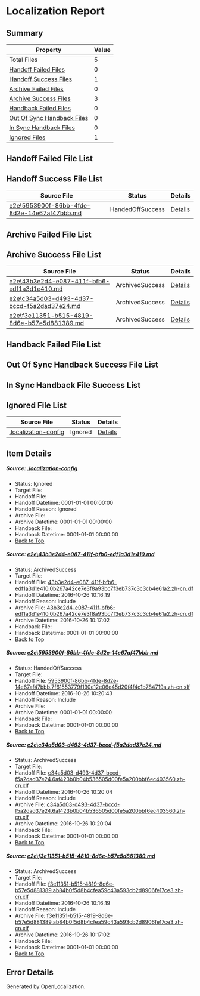 # <a name='report-top'></a> Localization Report

## Summary
 Property | Value 
 -------- | ----- 
 Total Files | 5
[ Handoff Failed Files ](#handoff-failed-list)| 0
[ Handoff Success Files ](#handoff-success-list)| 1
[ Archive Failed Files ](#archive-failed-list)| 0
[ Archive Success Files ](#archive-success-list)| 3
[ Handback Failed Files ](#handback-failed-list)| 0
[ Out Of Sync Handback Files ](#outofsync-handback-success-list)| 0
[ In Sync Handback Files ](#insync-handback-success-list)| 0
[ Ignored Files ](#ignored-list)| 1

## <a name='handoff-failed-list'></a> Handoff Failed File List

## <a name='handoff-success-list'></a> Handoff Success File List
 Source File | Status | Details 
 ----------- | ------ | ------- 
 [e2e\5953900f-86bb-4fde-8d2e-14e67af47bbb.md](https://github.com/OpenLocalizationTestOrg/ol-test0/blob/700089eee2c7176d0003fba2489606ff5613619f/e2e/5953900f-86bb-4fde-8d2e-14e67af47bbb.md) | HandedOffSuccess | [Details](#6ae560b7b1ed200afeffb34ec43007f7c93ed6792)

## <a name='archive-failed-list'></a> Archive Failed File List

## <a name='archive-success-list'></a> Archive Success File List
 Source File | Status | Details 
 ----------- | ------ | ------- 
 [e2e\43b3e2d4-e087-411f-bfb6-edf1a3d1e410.md](https://github.com/OpenLocalizationTestOrg/ol-test0/blob/c42c3564e62e4ab67b0b1159970040d6a84c164a/e2e/43b3e2d4-e087-411f-bfb6-edf1a3d1e410.md) | ArchivedSuccess | [Details](#60a9e83181f9784953cab359bd31e867f1f64d301)
 [e2e\c34a5d03-d493-4d37-bccd-f5a2dad37e24.md](https://github.com/OpenLocalizationTestOrg/ol-test0/blob/93702d867154f76604a3f0df5040ec621f755bcb/e2e/c34a5d03-d493-4d37-bccd-f5a2dad37e24.md) | ArchivedSuccess | [Details](#7479d81a74a3a9f681264f497589bbc334c407523)
 [e2e\f3e11351-b515-4819-8d6e-b57e5d881389.md](https://github.com/OpenLocalizationTestOrg/ol-test0/blob/c42c3564e62e4ab67b0b1159970040d6a84c164a/e2e/f3e11351-b515-4819-8d6e-b57e5d881389.md) | ArchivedSuccess | [Details](#afa49f2b6e0f7d2884a0507b608b88d198d8b9d34)

## <a name='handback-failed-list'></a> Handback Failed File List

## <a name='outofsync-handback-success-list'></a> Out Of Sync Handback Success File List

## <a name='insync-handback-success-list'></a> In Sync Handback File Success List

## <a name='ignored-list'></a> Ignored File List
 Source File | Status | Details 
 ----------- | ------ | ------- 
 [.localization-config](https://github.com/OpenLocalizationTestOrg/ol-test0/blob/700089eee2c7176d0003fba2489606ff5613619f/.localization-config) | Ignored | [Details](#c268a05ecaa7ec85942ed632c29928ee5bd6da8d0)

## Item Details
##### <a name='c268a05ecaa7ec85942ed632c29928ee5bd6da8d0'></a> Source: [.localization-config](https://github.com/OpenLocalizationTestOrg/ol-test0/blob/700089eee2c7176d0003fba2489606ff5613619f/.localization-config)
* Status: Ignored
* Target File: 
* Handoff File: 
* Handoff Datetime: 0001-01-01 00:00:00
* Handoff Reason: Ignored
* Archive File: 
* Archive Datetime: 0001-01-01 00:00:00
* Handback File: 
* Handback Datetime: 0001-01-01 00:00:00
* [Back to Top](#report-top)

##### <a name='60a9e83181f9784953cab359bd31e867f1f64d301'></a> Source: [e2e\43b3e2d4-e087-411f-bfb6-edf1a3d1e410.md](https://github.com/OpenLocalizationTestOrg/ol-test0/blob/c42c3564e62e4ab67b0b1159970040d6a84c164a/e2e/43b3e2d4-e087-411f-bfb6-edf1a3d1e410.md)
* Status: ArchivedSuccess
* Target File: 
* Handoff File: [43b3e2d4-e087-411f-bfb6-edf1a3d1e410.0b267a42ce7e3f8a93bc7f3eb737c3c3cb4e61a2.zh-cn.xlf](https://github.com/OpenLocalizationTestOrg/ol-test0-handoff/blob/5ba0f45c2c2267979c107dae7fcb1dd199890a2f/ol-handoff/OpenLocalizationTestOrg/ol-test0-zhcn/shujia/ht/43b3e2d4-e087-411f-bfb6-edf1a3d1e410.0b267a42ce7e3f8a93bc7f3eb737c3c3cb4e61a2.zh-cn.xlf)
* Handoff Datetime: 2016-10-26 10:16:19
* Handoff Reason: Include
* Archive File: [43b3e2d4-e087-411f-bfb6-edf1a3d1e410.0b267a42ce7e3f8a93bc7f3eb737c3c3cb4e61a2.zh-cn.xlf](https://github.com/OpenLocalizationTestOrg/ol-test0-handoff/blob/dfb6a813cf6f016b77506ef3b5a0fae1d7965d0a/ol-archive/OpenLocalizationTestOrg/ol-test0-zhcn/shujia/ht/43b3e2d4-e087-411f-bfb6-edf1a3d1e410.0b267a42ce7e3f8a93bc7f3eb737c3c3cb4e61a2.zh-cn.xlf)
* Archive Datetime: 2016-10-26 10:17:02
* Handback File: 
* Handback Datetime: 0001-01-01 00:00:00
* [Back to Top](#report-top)

##### <a name='6ae560b7b1ed200afeffb34ec43007f7c93ed6792'></a> Source: [e2e\5953900f-86bb-4fde-8d2e-14e67af47bbb.md](https://github.com/OpenLocalizationTestOrg/ol-test0/blob/700089eee2c7176d0003fba2489606ff5613619f/e2e/5953900f-86bb-4fde-8d2e-14e67af47bbb.md)
* Status: HandedOffSuccess
* Target File: 
* Handoff File: [5953900f-86bb-4fde-8d2e-14e67af47bbb.7f61553779f190e12e06e45d20f4f4c1b784719a.zh-cn.xlf](https://github.com/OpenLocalizationTestOrg/ol-test0-handoff/blob/cf1aba5230e04a15675c0f1b7241688f009e4d24/ol-handoff/OpenLocalizationTestOrg/ol-test0-zhcn/shujia/ht/5953900f-86bb-4fde-8d2e-14e67af47bbb.7f61553779f190e12e06e45d20f4f4c1b784719a.zh-cn.xlf)
* Handoff Datetime: 2016-10-26 10:20:43
* Handoff Reason: Include
* Archive File: 
* Archive Datetime: 0001-01-01 00:00:00
* Handback File: 
* Handback Datetime: 0001-01-01 00:00:00
* [Back to Top](#report-top)

##### <a name='7479d81a74a3a9f681264f497589bbc334c407523'></a> Source: [e2e\c34a5d03-d493-4d37-bccd-f5a2dad37e24.md](https://github.com/OpenLocalizationTestOrg/ol-test0/blob/93702d867154f76604a3f0df5040ec621f755bcb/e2e/c34a5d03-d493-4d37-bccd-f5a2dad37e24.md)
* Status: ArchivedSuccess
* Target File: 
* Handoff File: [c34a5d03-d493-4d37-bccd-f5a2dad37e24.6af423b0b04b536505d00fe5a200bbf6ec403560.zh-cn.xlf](https://github.com/OpenLocalizationTestOrg/ol-test0-handoff/blob/cb8c21ccc764ba304265df251b82c8aa1b730dba/ol-handoff/OpenLocalizationTestOrg/ol-test0-zhcn/shujia/ht/c34a5d03-d493-4d37-bccd-f5a2dad37e24.6af423b0b04b536505d00fe5a200bbf6ec403560.zh-cn.xlf)
* Handoff Datetime: 2016-10-26 10:20:04
* Handoff Reason: Include
* Archive File: [c34a5d03-d493-4d37-bccd-f5a2dad37e24.6af423b0b04b536505d00fe5a200bbf6ec403560.zh-cn.xlf](https://github.com/OpenLocalizationTestOrg/ol-test0-handoff/blob/4ebad2443016000d4658e08ca27ebcff1b7b057e/ol-archive/OpenLocalizationTestOrg/ol-test0-zhcn/shujia/ht/c34a5d03-d493-4d37-bccd-f5a2dad37e24.6af423b0b04b536505d00fe5a200bbf6ec403560.zh-cn.xlf)
* Archive Datetime: 2016-10-26 10:20:04
* Handback File: 
* Handback Datetime: 0001-01-01 00:00:00
* [Back to Top](#report-top)

##### <a name='afa49f2b6e0f7d2884a0507b608b88d198d8b9d34'></a> Source: [e2e\f3e11351-b515-4819-8d6e-b57e5d881389.md](https://github.com/OpenLocalizationTestOrg/ol-test0/blob/c42c3564e62e4ab67b0b1159970040d6a84c164a/e2e/f3e11351-b515-4819-8d6e-b57e5d881389.md)
* Status: ArchivedSuccess
* Target File: 
* Handoff File: [f3e11351-b515-4819-8d6e-b57e5d881389.ab84b0f5d8b4cfea59c43a593cb2d8906fe17ce3.zh-cn.xlf](https://github.com/OpenLocalizationTestOrg/ol-test0-handoff/blob/5ba0f45c2c2267979c107dae7fcb1dd199890a2f/ol-handoff/OpenLocalizationTestOrg/ol-test0-zhcn/shujia/ht/f3e11351-b515-4819-8d6e-b57e5d881389.ab84b0f5d8b4cfea59c43a593cb2d8906fe17ce3.zh-cn.xlf)
* Handoff Datetime: 2016-10-26 10:16:19
* Handoff Reason: Include
* Archive File: [f3e11351-b515-4819-8d6e-b57e5d881389.ab84b0f5d8b4cfea59c43a593cb2d8906fe17ce3.zh-cn.xlf](https://github.com/OpenLocalizationTestOrg/ol-test0-handoff/blob/dfb6a813cf6f016b77506ef3b5a0fae1d7965d0a/ol-archive/OpenLocalizationTestOrg/ol-test0-zhcn/shujia/ht/f3e11351-b515-4819-8d6e-b57e5d881389.ab84b0f5d8b4cfea59c43a593cb2d8906fe17ce3.zh-cn.xlf)
* Archive Datetime: 2016-10-26 10:17:02
* Handback File: 
* Handback Datetime: 0001-01-01 00:00:00
* [Back to Top](#report-top)


## Error Details

Generated by OpenLocalization.
